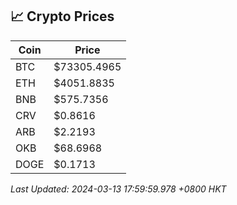 ## 📈 Crypto Prices

| Coin | Price |
| ---- | ----- |
| BTC | $73305.4965 |
| ETH | $4051.8835 |
| BNB | $575.7356 |
| CRV | $0.8616 |
| ARB | $2.2193 |
| OKB | $68.6968 |
| DOGE | $0.1713 |

_Last Updated: 2024-03-13 17:59:59.978 +0800 HKT_